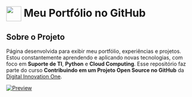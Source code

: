 <h1>
    <a href="https://github.com/R4ULTECH">
     <img align="center" width="40px" src="https://github.githubassets.com/images/modules/logos_page/GitHub-Mark.png"></a>
    <span> Meu Portfólio no GitHub</span>
</h1>

## Sobre o Projeto
Página desenvolvida para exibir meu portfólio, experiências e projetos. Estou constantemente aprendendo e aplicando novas tecnologias, com foco em **Suporte de TI**, **Python** e **Cloud Computing**. Esse repositório faz parte do curso **Contribuindo em um Projeto Open Source no GitHub** da [Digital Innovation One](https://www.dio.me/).

[![Preview](https://img.shields.io/badge/Preview-000?style=for-the-badge&logo=github&logoColor=30A3DC)](https://github.com/R4ULTECH/PORTFOLIO)


